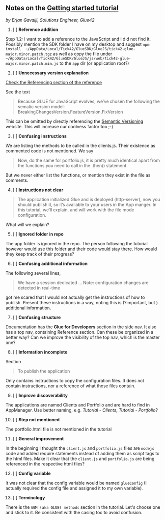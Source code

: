 Notes on the [Getting started tutorial](https://docs.glue42.com/g4e/tutorial/index.html)
----
*by Erjan Gavalji, Solutions Engineer, Glue42*

1. [ ] **Reference addition**

Step 1.2: I want to add a reference to the JavaScript and I did not find it.
Possibly mention the SDK folder I have on my desktop and suggest
`npm install  ~/AppData/Local/Tick42/GlueSDK/GlueJS/tick42-glue-major.minor.patch.tgz`
as well as copy the file under
 `~/AppData/Local/Tick42/GlueSDK/GlueJS/js/web/tick42-glue-major.minor.patch.min.js` to the `app` dir (or application root?)

2. [ ] **Unnecessary version explanation**

[Check the Referencing section of the reference](https://docs.glue42.com/g4e/reference/glue/latest/glue/index.html)

See the text 
> Because GLUE for JavaScript evolves, we’ve chosen the following the sematic version model: BreakingChangesVersion.FeatureVersion.FixVersion

This can be omitted by directly referencing the [Semantic Versioning](https://semver.org/) website. This will increase our coolness factor too ;-)

3. [ ] **Confusing instructions**

We are listing the methods to be called in the clients.js. Their existence as commented code is not mentioned. We say
>Now, do the same for portfolio.js, it is pretty much identical apart from the functions you need to call in the .then() statement.

But we never either list the functions, or mention they exist in the file as comments.

4. [ ] **Instructions not clear**

>The application initialized Glue and is deployed (http-server), now you should publish it, so it’s available to your users in the App manger. In this tutorial, we’ll explain, and will work with the file mode configuration.

What will we explain?

5. [ ] **Ignored folder in repo**

The app folder is ignored in the repo. The person following the tutorial however would use this folder and their code would stay there. How would they keep track of their progress?

6. [ ] **Confusing additional information**

The following several lines,
> We have a session dedicated
> ...
> Note: configuration changes are detected in real-time

got me scared that I would not actually get the instructions of how to publish. Present these instructions in a way, noting this is (?important, but ) additional information.

7. [ ] **Confusing structure**

Documentation has the **Glue for Developers** section in the side nav. It also has a top nav, containing Reference section. Can these be organized in a better way? Can we improve the visibility of the top nav, which is the master one?

8. [ ] **Information incomplete**

Section
> To publish the application

Only contains instructions to copy the configuration files. It does not contain instructions, nor a reference of what those files contain.

9. [ ] **Improve discoverability**

The applications are named Clients and Portfolio and are hard to find in AppManager. Use better naming, e.g. *Tutorial - Clients*, *Tutorial - Portfolio*?

10. [ ] **Step not mentioned**

The portfolio.html file is not mentioned in the tutorial

11. [ ] **General improvement**

In the beginning I thought the `client.js` and `portfolio.js` files are `nodejs` code and added require statements instead of adding them as script tags to the html files.
Make it clear that the `client.js` and `portfolio.js` are being referenced in the respective html files?

12. [ ] **Config variable**

It was not clear that the config variable would be named `glueConfig` (I actually required the config file and assigned it to my own variable).

13. [ ] **Terminology**

There is the `AGM (aka GLUE) methods` section in the tutorial. Let's choose one and stick to it. Be consistent with the casing too to avoid confusion.
